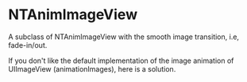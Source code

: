 # NTAnimImageView

A subclass of NTAnimImageView with the smooth image transition, i.e, fade-in/out.

If you don't like the default implementation of the image animation of UIImageView (animationImages), here is a solution. 